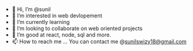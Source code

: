 - 👋 Hi, I’m @sunil
- 👀 I’m interested in web devlopement
- 🌱 I’m currently learning 
- 💞️ I’m looking to collaborate on web oriented projects
- 🌱 I’m good at react, node, sql and more.
- 📫 How to reach me ... You can contact me @sunilswizy18@gmail.com


